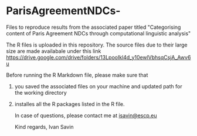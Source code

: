# ParisAgreementNDCs-
Files to reproduce results from the associated paper titled "Categorising content of Paris Agreement NDCs through computational linguistic analysis"

The R files is uploaded in this repository.
The source files due to their large size are made availabale under this link https://drive.google.com/drive/folders/13LpooIkl4d_y10ewlVbhsqCsjA_Awv6u

Before running the R Markdown file, please make sure that
1. you saved the associated files on your machine and updated path for the working directory
2. installes all the R packages listed in the R file.

   In case of questions, please contact me at isavin@escp.eu

   Kind regards,
   Ivan Savin
